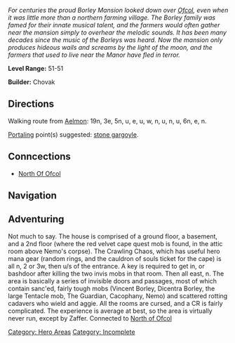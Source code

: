 *For centuries the proud Borley Mansion looked down over
[Ofcol](:Category:_Ofcol.md "wikilink"), even when it was little more
than a northern farming village. The Borley family was famed for their
innate musical talent, and the farmers would often gather near the
mansion simply to overhear the melodic sounds. It has been many decades
since the music of the Borleys was heard. Now the mansion only produces
hideous wails and screams by the light of the moon, and the farmers that
used to live near the Manor have fled in terror.*

**Level Range:** 51-51

**Builder:** Chovak

## Directions

Walking route from [Aelmon](Aelmon.md "wikilink"): 19n, 3e, 5n, u, e, u,
w, n, u, n, u, 6n, e, n.

[Portaling](Portal.md "wikilink") point(s) suggested: [stone
gargoyle](Stone_Gargoyle.md "wikilink").

## Conncections

-   [ North Of Ofcol](:Category:_North_Of_Ofcol.md "wikilink")

## Navigation

## Adventuring

Not much to say. The house is comprised of a ground floor, a basement,
and a 2nd floor (where the red velvet cape quest mob is found, in the
attic room above Nemo's corpse). The Crawling Chaos, which has useful
hero mana gear (random rings, and the cauldron of souls ticket for the
cape) is all n, 2 or 3w, then u/s of the entrance. A key is required to
get in, or bashdoor after killing the two invis mobs in that room. Then
all east, n. The area is basically a series of invisible doors and
passages, most of which contain sanc'ed, fairly tough mobs (Vincent
Borley, Dicentra Borley, the large Tentacle mob, The Guardian,
Cacophany, Nemo) and scattered rotting cadavers who wield and aggie. All
the rooms are cursed, and a CR is fairly complicated. The experience is
average at best, so the area is virtually never run, except by Zaffer.
Connected to [North of Ofcol](:Category:_North_Of_Ofcol.md "wikilink")

[Category: Hero Areas](Category:_Hero_Areas "wikilink") [Category:
Incomplete](Category:_Incomplete "wikilink")
